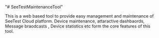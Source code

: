 "# SeeTestMaintenanceTool" 

This is a web based tool to provide easy management and maintenance of SeeTest Cloud platform.
Device maintenance, attaractive dashbaords, Message braodcasts , Device statistics etc form the core features of this tool.

